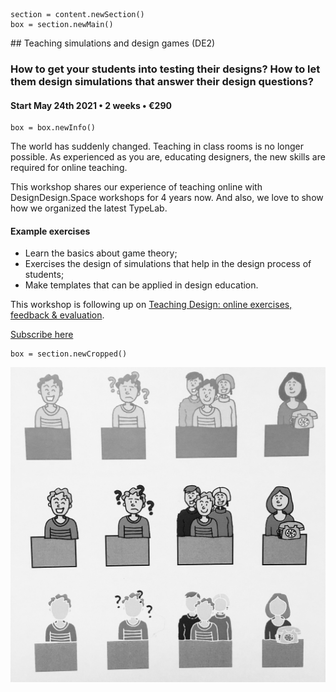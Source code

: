 <!-- DE2 -->

~~~
section = content.newSection()
box = section.newMain()
~~~
<a name="DE2"/>
## Teaching simulations and design games <span class="wcode">(DE2)</span>

### How to get your students into testing their designs? How to let them design simulations that answer their design questions?

#### Start May 24<span class="sup">th</span> 2021 • 2 weeks • €290

~~~
box = box.newInfo()
~~~

The world has suddenly changed. Teaching in class rooms is no longer possible. As experienced as you are, educating designers, the new skills are required for online teaching. 

This workshop shares our experience of teaching online with DesignDesign.Space workshops for 4 years now. And also, we love to show how we organized the latest TypeLab.

#### Example exercises

* Learn the basics about game theory;
* Exercises the design of simulations that help in the design process of students;
* Make templates that can be applied in design education.

This workshop is following up on [Teaching Design: online exercises, feedback & evaluation](#DE1).

<a href="https://docs.google.com/forms/d/1vLKGROUx03Sm3QGWEwuP1f7Uo1v4qQCmG1FlaxOT88A" target="external">Subscribe here</a>

~~~
box = section.newCropped()
~~~

![cover y=top x=center](images/IMG_E8891.jpg)



